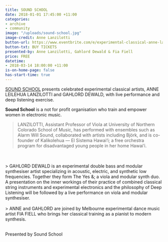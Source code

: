 ```yaml
---
title: SOUND SCHOOL
date: 2018-01-01 17:45:00 +11:00
categories:
- archive
- community
image: "/uploads/sound-school.jpg"
image-credit: Anne Lanzilotti
button-url: https://www.eventbrite.com/e/experimental-classical-anne-lanzilotti-gahlord-dewald-fia-fiell-tickets-42938186271
button-txt: BUY TICKETS
presented-by: Anne Lanzilotti, Gahlord Dewald & Fia Fiell
price: FREE
datetime:
- 2018-03-14 18:00:00 +11:00
is-on-home-page: false
has-start-time: true
---
```


[SOUND SCHOOL](https://www.melbournesoundschool.org/) presents celebrated experimental classical artists, ANNE LEILEHUA LANZILOTTI and GAHLORD DEWALD, with live performance and deep listening exercise. 

**Sound School** is a not for profit organisation who train and empower women in electronic music.

> LANZILOTTI, Assistant Professor of Viola at University of Northern Colorado School of Music, has performed with ensembles such as Alarm Will Sound, collaborated with artists including Björk, and is co-founder of Kalikolehua — El Sistema Hawai‘i; a free orchestra program for disadvantaged young people in her home Hawai’i. 
<br>
<br>
> GAHLORD DEWALD is an experimental double bass and modular synthesiser artist specializing in acoustic, electric, and synthetic low frequencies. Together they form The Yes &; a viola and modular synth duo. A presentation on the inner workings of their practice of combined classical string instruments and experimental electronics and the philosophy of Deep Listening will be followed by a live performance on viola and modular synthesiser. 
<br>
<br>
> ANNE and GAHLORD are joined by Melbourne experimental dance music artist FIA FIELL who brings her classical training as a pianist to modern synthesis. 
<br>
<br>


Presented by Sound School